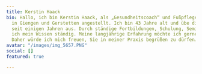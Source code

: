```yaml
---
title: Kerstin Haack
bio: Hallo, ich bin Kerstin Haack, als „Gesundheitscoach“ und Fußpflegerin im Gesundheitshaus
  in Giengen und Gerstetten angestellt. Ich bin 43 Jahre alt und übe diesen Beruf
  seit einigen Jahren aus. Durch ständige Fortbildungen, Schulung, Seminare erweitere
  ich mein Wissen ständig. Meine langjährige Erfahrung möchte ich gerne weitergeben.
  Daher würde ich mich freuen, Sie in meiner Praxis begrüßen zu dürfen….
avatar: "/images/img_5657.PNG"
social: []
featured: true

---
```

